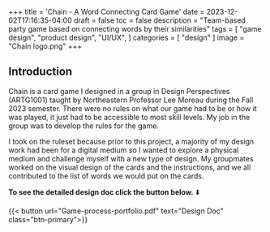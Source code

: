 +++
title = 'Chain - A Word Connecting Card Game'
date = 2023-12-02T17:16:35-04:00
draft = false
toc = false
description = "Team-based party game based on connecting words by their similarities"
tags = [
    "game design",
    "product design",
    "UI/UX",
]
categories = [
    "design"
]
image = "Chain logo.png"
+++

## Introduction

Chain is a card game I designed in a group in Design Perspectives (ARTG1001) taught by Northeastern Professor Lee Moreau during the Fall 2023 semester. There were no rules on what our game had to be or how it was played, it just had to be accessible to most skill levels. My job in the group was to develop the rules for the game.

I took on the ruleset because prior to this project, a majority of my design work had been for a digital medium so I wanted to explore a physical medium and challenge myself with a new type of design. My groupmates worked on the visual design of the cards and the instructions, and we all contributed to the list of words we would put on the cards.

**To see the detailed design doc click the button below.** ⬇️

{{< button url="Game-process-portfolio.pdf" text="Design Doc" class="btn-primary">}}